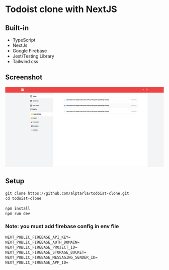 # Todoist clone with NextJS

## Built-in

- TypeScript
- NextJs
- Google Firebase
- Jest/Testing Library
- Tailwind css

## Screenshot

![app-screenshot](./app-screenshot.png)

## Setup

```
git clone https://github.com/alptarla/todoist-clone.git
cd todoist-clone

npm install
npm run dev
```

### Note: you must add firebase config in env file

```
NEXT_PUBLIC_FIREBASE_API_KEY=
NEXT_PUBLIC_FIREBASE_AUTH_DOMAIN=
NEXT_PUBLIC_FIREBASE_PROJECT_ID=
NEXT_PUBLIC_FIREBASE_STORAGE_BUCKET=
NEXT_PUBLIC_FIREBASE_MESSAGING_SENDER_ID=
NEXT_PUBLIC_FIREBASE_APP_ID=
```
